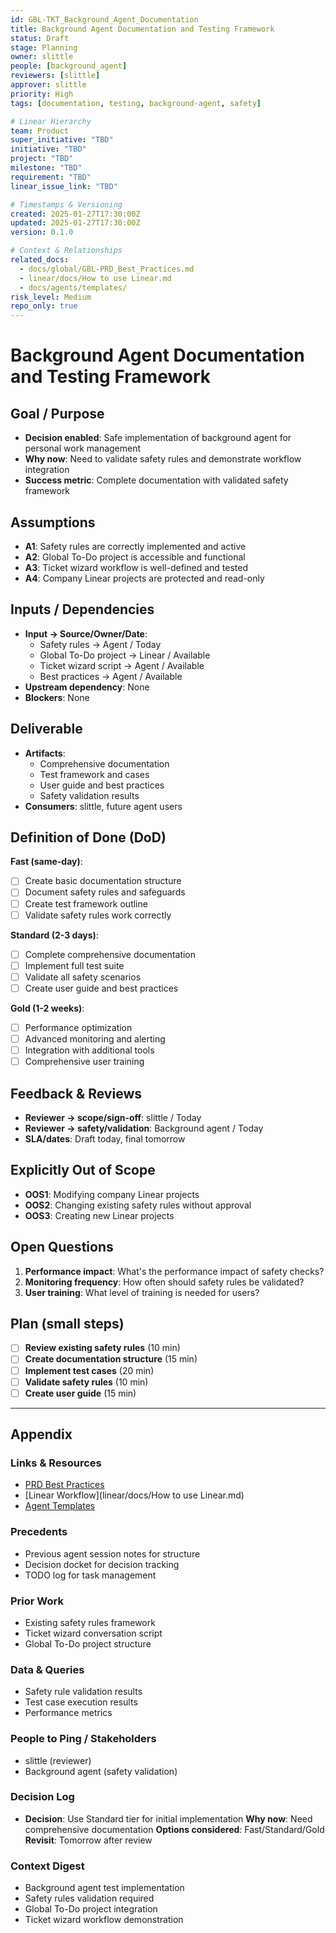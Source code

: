```yaml
---
id: GBL-TKT_Background_Agent_Documentation
title: Background Agent Documentation and Testing Framework
status: Draft
stage: Planning
owner: slittle
people: [background_agent]
reviewers: [slittle]
approver: slittle
priority: High
tags: [documentation, testing, background-agent, safety]

# Linear Hierarchy
team: Product
super_initiative: "TBD"
initiative: "TBD"
project: "TBD"
milestone: "TBD"
requirement: "TBD"
linear_issue_link: "TBD"

# Timestamps & Versioning
created: 2025-01-27T17:30:00Z
updated: 2025-01-27T17:30:00Z
version: 0.1.0

# Context & Relationships
related_docs:
  - docs/global/GBL-PRD_Best_Practices.md
  - linear/docs/How to use Linear.md
  - docs/agents/templates/
risk_level: Medium
repo_only: true
---
```


# Background Agent Documentation and Testing Framework

## Goal / Purpose

- **Decision enabled**: Safe implementation of background agent for personal work management
- **Why now**: Need to validate safety rules and demonstrate workflow integration
- **Success metric**: Complete documentation with validated safety framework

## Assumptions

- **A1**: Safety rules are correctly implemented and active
- **A2**: Global To-Do project is accessible and functional
- **A3**: Ticket wizard workflow is well-defined and tested
- **A4**: Company Linear projects are protected and read-only

## Inputs / Dependencies

- **Input → Source/Owner/Date**:
  - Safety rules → Agent / Today
  - Global To-Do project → Linear / Available
  - Ticket wizard script → Agent / Available
  - Best practices → Agent / Available
- **Upstream dependency**: None
- **Blockers**: None

## Deliverable

- **Artifacts**:
  - Comprehensive documentation
  - Test framework and cases
  - User guide and best practices
  - Safety validation results
- **Consumers**: slittle, future agent users

## Definition of Done (DoD)

**Fast (same-day)**:

- [ ] Create basic documentation structure
- [ ] Document safety rules and safeguards
- [ ] Create test framework outline
- [ ] Validate safety rules work correctly

**Standard (2-3 days)**:

- [ ] Complete comprehensive documentation
- [ ] Implement full test suite
- [ ] Validate all safety scenarios
- [ ] Create user guide and best practices

**Gold (1-2 weeks)**:

- [ ] Performance optimization
- [ ] Advanced monitoring and alerting
- [ ] Integration with additional tools
- [ ] Comprehensive user training

## Feedback & Reviews

- **Reviewer → scope/sign-off**: slittle / Today
- **Reviewer → safety/validation**: Background agent / Today
- **SLA/dates**: Draft today, final tomorrow

## Explicitly Out of Scope

- **OOS1**: Modifying company Linear projects
- **OOS2**: Changing existing safety rules without approval
- **OOS3**: Creating new Linear projects

## Open Questions

1. **Performance impact**: What's the performance impact of safety checks?
2. **Monitoring frequency**: How often should safety rules be validated?
3. **User training**: What level of training is needed for users?

## Plan (small steps)

- [ ] **Review existing safety rules** (10 min)
- [ ] **Create documentation structure** (15 min)
- [ ] **Implement test cases** (20 min)
- [ ] **Validate safety rules** (10 min)
- [ ] **Create user guide** (15 min)

---

## Appendix

### Links & Resources

- [PRD Best Practices](docs/global/GBL-PRD_Best_Practices.md)
- [Linear Workflow](linear/docs/How to use Linear.md)
- [Agent Templates](docs/agents/templates/)

### Precedents

- Previous agent session notes for structure
- Decision docket for decision tracking
- TODO log for task management

### Prior Work

- Existing safety rules framework
- Ticket wizard conversation script
- Global To-Do project structure

### Data & Queries

- Safety rule validation results
- Test case execution results
- Performance metrics

### People to Ping / Stakeholders

- slittle (reviewer)
- Background agent (safety validation)

### Decision Log

- **Decision**: Use Standard tier for initial implementation **Why now**: Need comprehensive documentation **Options considered**: Fast/Standard/Gold **Revisit**: Tomorrow after review

### Context Digest

- Background agent test implementation
- Safety rules validation required
- Global To-Do project integration
- Ticket wizard workflow demonstration
